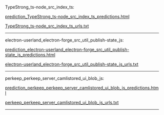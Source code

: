 TypeStrong_ts-node_src_index_ts: 

[prediction_TypeStrong_ts-node_src_index_ts_predictions.html](./prediction_TypeStrong_ts-node_src_index_ts_predictions.html)

[TypeStrong_ts-node_src_index_ts_urls.txt](./TypeStrong_ts-node_src_index_ts_urls.txt)

<hr>
electron-userland_electron-forge_src_util_publish-state_js: 

[prediction_electron-userland_electron-forge_src_util_publish-state_js_predictions.html](./prediction_electron-userland_electron-forge_src_util_publish-state_js_predictions.html)

[electron-userland_electron-forge_src_util_publish-state_js_urls.txt](./electron-userland_electron-forge_src_util_publish-state_js_urls.txt)

<hr>
perkeep_perkeep_server_camlistored_ui_blob_js: 

[prediction_perkeep_perkeep_server_camlistored_ui_blob_js_predictions.html](./prediction_perkeep_perkeep_server_camlistored_ui_blob_js_predictions.html)

[perkeep_perkeep_server_camlistored_ui_blob_js_urls.txt](./perkeep_perkeep_server_camlistored_ui_blob_js_urls.txt)

<hr>
